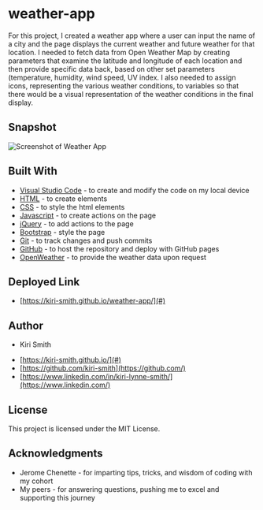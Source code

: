 # weather-app

For this project, I created a weather app where a user can input the name of a city and the page displays the current weather and future weather for that location.  I needed to fetch data from Open Weather Map by creating parameters that examine the latitude and longitude of each location and then provide specific data back, based on other set parameters (temperature, humidity, wind speed, UV index.  I also needed to assign icons, representing the various weather conditions, to variables so that there would be a visual representation of the weather conditions in the final display.

## Snapshot

<img src="--.JPG" alt="Screenshot of Weather App">

## Built With

* [Visual Studio Code](https://code.visualstudio.com/) - to create and modify the code on my local device
* [HTML](https://developer.mozilla.org/en-US/docs/Web/HTML) - to create elements
* [CSS](https://developer.mozilla.org/en-US/docs/Web/CSS) - to style the html elements
* [Javascript](https://www.javascript.com/) - to create actions on the page
* [jQuery](https://jquery.com/) - to add actions to the page
* [Bootstrap](https://getbootstrap.com/) - style the page
* [Git](https://git-scm.com/) - to track changes and push commits
* [GitHub](github.com) - to host the repository and deploy with GitHub pages
* [OpenWeather](https://openweathermap.org/) - to provide the weather data upon request

## Deployed Link

* [https://kiri-smith.github.io/weather-app/](#)

## Author

* Kiri Smith 

- [https://kiri-smith.github.io/](#)
- [https://github.com/kiri-smith](https://github.com/)
- [https://www.linkedin.com/in/kiri-lynne-smith/](https://www.linkedin.com/)

## License

This project is licensed under the MIT License.

## Acknowledgments

* Jerome Chenette - for imparting tips, tricks, and wisdom of coding with my cohort
* My peers - for answering questions, pushing me to excel and supporting this journey